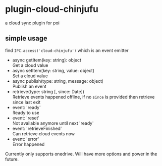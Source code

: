 # plugin-cloud-chinjufu
a cloud sync plugin for poi
## simple usage
find `IPC.access('cloud-chinjufu')` which is an event emitter
* async getItem(key: string): object  
  Get a cloud value
* async setItem(key: string, value: object)  
  Set a cloud value
* async publish(type: string, message: object)  
  Publish an event
* retrieve(type: string [, since: Date])  
  Retrieve events happened offline, if no `since` is provided then retrieve since last exit
* event: 'ready'  
  Ready to use
* event: 'reset'  
  Not available anymore until next 'ready'
* event: 'retrieveFinished'  
  Can retrieve cloud events now
* event: 'error'  
  Error happened

Currently only supports onedrive. Will have more options and power in the future.